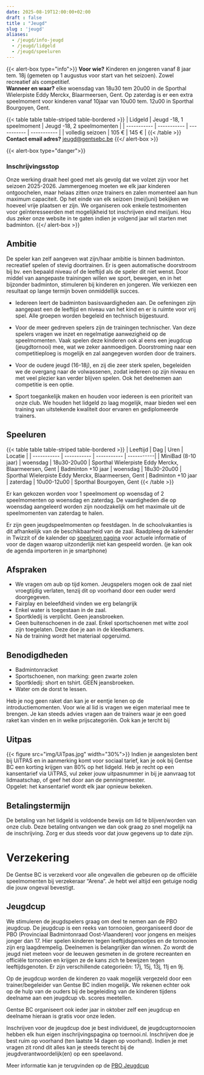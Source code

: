 ```yaml
---
date: 2025-08-19T12:00:00+02:00
draft : false
title : "Jeugd"
slug : 'jeugd'
aliases:
  - /jeugd/info-jeugd
  - /jeugd/lidgeld
  - /jeugd/speeluren 
---
```

{{< alert-box type="info">}}
**Voor wie?** Kinderen en jongeren vanaf 8 jaar tem. 18j (gemeten op 1 augustus voor start van het seizoen). Zowel recreatief als competitief.  
**Wanneer en waar?** elke woensdag van 18u30 tem 20u00 in de Sporthal Wielerpiste Eddy Merckx, Blaarmeersen, Gent. Op zaterdag is er een extra speelmoment voor kinderen vanaf 10jaar van 10u00 tem. 12u00 in Sporthal Bourgoyen, Gent.

{{< table table table-striped table-bordered >}}
| Lidgeld | Jeugd -18, 1 speelmoment | Jeugd -18, 2 speelmomenten |
| ----------- | ----------- | ----------- | ----------- |
| volledig seizoen |  105 € |  145 € |
{{< /table >}}
**Contact email adres?** jeugd@gentsebc.be
{{</ alert-box >}}

{{< alert-box type="danger">}}
### Inschrijvingsstop
Onze werking draait heel goed met als gevolg dat we volzet zijn voor het seizoen 2025-2026. Jammergenoeg moeten we elk jaar kinderen ontgoochelen, maar helaas zitten onze trainers en zalen momenteel aan hun maximum capaciteit. Op het einde van elk seizoen (mei/juni) bekijken we hoeveel vrije plaatsen er zijn. We organiseren ook enkele testmomenten voor geïnteresseerden met mogelijkheid tot inschrijven eind mei/juni. Hou dus zeker onze website in te gaten indien je volgend jaar wil starten met badminton.
{{</ alert-box >}}


## Ambitie
De speler kan zelf aangeven wat zijn/haar ambitie is binnen badminton. recreatief  spelen of stevig doortrainen. Er is geen automatische doorstroom bij bv. een bepaald niveau of de leeftijd als de speler dit niet wenst. Door middel van aangepaste trainingen willen we sport, bewegen, en in het bijzonder badminton, stimuleren bij kinderen en jongeren. We verkiezen een resultaat op lange termijn boven onmiddellijk succes.

* Iedereen leert de badminton basisvaardigheden aan. De oefeningen zijn aangepast een de leeftijd en niveau van het kind en er is ruimte voor vrij spel. Alle groepen worden begeleid en technisch bijgestuurd.

* Voor de meer gedreven spelers zijn de trainingen technischer. Van deze spelers vragen we inzet en regelmatige aanwezigheid op de speelmomenten. Vaak spelen deze kinderen ook al eens een jeugdcup (jeugdtornooi) mee, wat we zeker aanmoedigen. Doorstroming naar een competitieploeg is mogelijk en zal aangegeven worden door de trainers.

* Voor de oudere jeugd (16-18j), en zij die zeer sterk spelen, begeleiden we de overgang naar de volwassenen, zodat iedereen op zijn niveau en met veel plezier kan verder blijven spelen. Ook het deelnemen aan competitie is een optie.

* Sport toegankelijk maken en houden voor iedereen is een prioriteit van onze club. We houden het lidgeld zo laag mogelijk, maar bieden wel een training van uitstekende kwaliteit door ervaren en gediplomeerde trainers.

## Speeluren
{{< table table table-striped table-bordered >}}
| Leeftijd      | Dag | Uren | Locatie  |
| ----------- | ----------- | ----------- | -----------|
| MiniBad (8-10 jaar) | woensdag | 18u30-20u00 | Sporthal Wielerpiste Eddy Merckx, Blaarmeersen, Gent
| Badminton +10 jaar | woensdag | 18u30-20u00 | Sporthal Wielerpiste Eddy Merckx, Blaarmeersen, Gent
| Badminton +10 jaar    | zaterdag        | 10u00-12u00 | Sporthal Bourgoyen, Gent
{{< /table >}}

Er kan gekozen worden voor 1 speelmoment op woensdag of 2 speelmomenten op woensdag en zaterdag. De vaardigheden die op woensdag aangeleerd worden zijn noodzakelijk om het maximale uit de speelmomenten van zaterdag te halen.


Er zijn geen jeugdspeelmomenten op feestdagen. In de schoolvakanties is dit afhankelijk van de beschikbaarheid van de zaal. Raadpleeg de kalender in Twizzit of de kalender op [speeluren pagina](/speeluren) voor actuele informatie of voor de dagen waarop uitzonderlijk niet kan gespeeld worden.
(je kan ook de agenda importeren in  je smartphone)

## Afspraken

* We vragen om aub op tijd komen. Jeugspelers mogen ook de zaal niet vroegtijdig verlaten, tenzij dit op voorhand door een ouder werd doorgegeven.
* Fairplay en beleefdheid vinden we erg belangrijk
* Enkel water is toegestaan in de zaal.
* Sportkledij is verplicht. Geen jeansbroeken.
* Geen buitenschoenen in de zaal. Enkel sportschoenen met witte zool zijn toegelaten. Deze doe je aan in de kleedkamers.
* Na de training wordt het materiaal opgeruimd.


## Benodigdheden

*  Badmintonracket
*  Sportschoenen, non marking: geen zwarte zolen
*  Sportkledij: short en tshirt. GEEN jeansbroeken.
*  Water om de dorst te lessen.

Heb je nog geen raket dan kan je er eentje lenen op de introductiemomenten. Voor wie al lid is vragen we eigen materiaal mee te brengen.  Je kan steeds advies vragen aan de trainers waar je een goed raket kan vinden en in welke prijscategoriën.
Ook kan je tercht bij

## Uitpas
{{< figure src="img/UiTpas.jpg" width="30%">}}
Indien je aangesloten bent bij UiTPAS en in aanmerking komt voor sociaal tarief, kan je ook bij Gentse BC een korting krijgen van 80% op het lidgeld. Heb je recht op een kansentarief via UiTPAS, vul zeker jouw uitpasnummer in bij je aanvraag tot lidmaatschap, of geef het door aan de penningmeester.  
Opgelet: het kansentarief wordt elk jaar opnieuw bekeken.

## Betalingstermijn
De betaling van het lidgeld is voldoende bewijs om lid te blijven/worden van onze club.  Deze betaling ontvangen we dan ook graag zo snel mogelijk na de inschrijving. Zorg er dus steeds voor dat jouw gegevens up to date zijn.


# Verzekering
De Gentse BC is verzekerd voor alle ongevallen die gebeuren op de officiële speelmomenten bij verzekeraar “Arena”. Je hebt wel altijd een getuige nodig die jouw ongeval bevestigt.


## Jeugdcup
We stimuleren de jeugdspelers graag om deel te nemen aan de PBO jeugdcup. De jeugdcup is een reeks van tornooien, georganiseerd door de PBO (Provinciaal Badmintonraad Oost-Vlaanderen) voor jongens en meisjes jonger dan 17. Hier spelen kinderen tegen leeftijdsgenootjes en de tornooien zijn erg laagdrempelig. Deelnemen is belangrijker dan winnen. Zo wordt de jeugd niet meteen voor de leeuwen gesmeten in de grotere recreanten en officiële tornooien en krijgen ze de kans zich te bewijzen tegen leeftijdsgenoten. Er zijn verschillende categorieën: 17j, 15j, 13j, 11j en 9j.

Op de jeugdcup worden de kinderen zo vaak mogelijk vergezeld door een trainer/begeleider van Gentse BC indien mogelijk. We rekenen echter ook op de hulp van de ouders bij de begeleiding van de kinderen tijdens deelname aan een jeugdcup vb. scores meetellen.

Gentse BC organiseert ook ieder jaar in oktober zelf een jeugdcup en deelname hieraan is gratis voor onze leden.

Inschrijven voor de jeugdcup doe je best individueel, de jeugdcuptornooien hebben elk hun eigen inschrijvingspagina op toernooi.nl. Inschrijven doe je best ruim op voorhand (ten laatste 14 dagen op voorhand). Indien je met vragen zit rond dit alles kan je steeds terecht bij de jeugdverantwoordelijk(en) op een speelavond.

Meer informatie kan je terugvinden op de [PBO Jeugdcup](https://badminton-pbo.be/jeugd/jeugdcup/)
